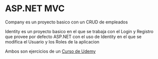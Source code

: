 # ASP.NET MVC

Company es un proyecto basico con un CRUD de empleados

Identity es un proyecto basico en el que se trabaja con el Login y Registro que provee por defecto ASP.NET con el uso de Identity en el que se modifica el Usuario y los Roles de la aplicacion

Ambos son ejercicios de un [Curso de Udemy](https://www.udemy.com/course/curso-completo-de-desarrollo-asp-net-mvc-5/)
